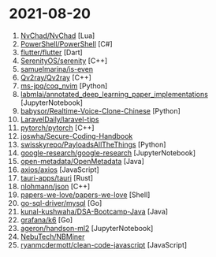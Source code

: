 # 2021-08-20

1. [NvChad/NvChad](https://github.com/NvChad/NvChad "An attempt to make neovim cli as functional as an IDE while being very beautiful , blazing fast.") [Lua]
2. [PowerShell/PowerShell](https://github.com/PowerShell/PowerShell "PowerShell for every system!") [C#]
3. [flutter/flutter](https://github.com/flutter/flutter "Flutter makes it easy and fast to build beautiful apps for mobile and beyond.") [Dart]
4. [SerenityOS/serenity](https://github.com/SerenityOS/serenity "The Serenity Operating System 🐞") [C++]
5. [samuelmarina/is-even](https://github.com/samuelmarina/is-even "Is a number even?") 
6. [Qv2ray/Qv2ray](https://github.com/Qv2ray/Qv2ray "⭐ Linux / Windows / macOS 跨平台 V2Ray 客户端 | 支持 VMess / VLESS / SSR / Trojan / Trojan-Go / NaiveProxy / HTTP / HTTPS / SOCKS5 | 使用 C++ / Qt 开发 | 可拓展插件式设计 ⭐") [C++]
7. [ms-jpq/coq_nvim](https://github.com/ms-jpq/coq_nvim "Fast as FUCK nvim completion. SQLite, concurrent scheduler, hundreds of hours of optimization.") [Python]
8. [labmlai/annotated_deep_learning_paper_implementations](https://github.com/labmlai/annotated_deep_learning_paper_implementations "🧑‍🏫 Implementations/tutorials of deep learning papers with side-by-side notes 📝; including transformers (original, xl, switch, feedback, vit), optimizers (adam, radam, adabelief), gans(dcgan, cyclegan, stylegan2), 🎮 reinforcement learning (ppo, dqn), capsnet, distillation, etc. 🧠") [JupyterNotebook]
9. [babysor/Realtime-Voice-Clone-Chinese](https://github.com/babysor/Realtime-Voice-Clone-Chinese "🚀AI拟声: 5秒内克隆您的声音并生成任意语音内容 Clone a voice in 5 seconds to generate arbitrary speech in real-time") [Python]
10. [LaravelDaily/laravel-tips](https://github.com/LaravelDaily/laravel-tips "Awesome tips for Laravel") 
11. [pytorch/pytorch](https://github.com/pytorch/pytorch "Tensors and Dynamic neural networks in Python with strong GPU acceleration") [C++]
12. [joswha/Secure-Coding-Handbook](https://github.com/joswha/Secure-Coding-Handbook "Web Application Secure Coding Handbook resource.") 
13. [swisskyrepo/PayloadsAllTheThings](https://github.com/swisskyrepo/PayloadsAllTheThings "A list of useful payloads and bypass for Web Application Security and Pentest/CTF") [Python]
14. [google-research/google-research](https://github.com/google-research/google-research "Google Research") [JupyterNotebook]
15. [open-metadata/OpenMetadata](https://github.com/open-metadata/OpenMetadata "Open Standard for Metadata. A Single place to Discover, Collaborate and Get your data right.") [Java]
16. [axios/axios](https://github.com/axios/axios "Promise based HTTP client for the browser and node.js") [JavaScript]
17. [tauri-apps/tauri](https://github.com/tauri-apps/tauri "Build smaller, faster, and more secure desktop applications with a web frontend.") [Rust]
18. [nlohmann/json](https://github.com/nlohmann/json "JSON for Modern C++") [C++]
19. [papers-we-love/papers-we-love](https://github.com/papers-we-love/papers-we-love "Papers from the computer science community to read and discuss.") [Shell]
20. [go-sql-driver/mysql](https://github.com/go-sql-driver/mysql "Go MySQL Driver is a MySQL driver for Go's (golang) database/sql package") [Go]
21. [kunal-kushwaha/DSA-Bootcamp-Java](https://github.com/kunal-kushwaha/DSA-Bootcamp-Java "This repository consists of the code samples, assignments, and the curriculum for the Community Classroom complete Data Structures & Algorithms Java bootcamp.") [Java]
22. [grafana/k6](https://github.com/grafana/k6 "A modern load testing tool, using Go and JavaScript - https://k6.io") [Go]
23. [ageron/handson-ml2](https://github.com/ageron/handson-ml2 "A series of Jupyter notebooks that walk you through the fundamentals of Machine Learning and Deep Learning in Python using Scikit-Learn, Keras and TensorFlow 2.") [JupyterNotebook]
24. [NebuTech/NBMiner](https://github.com/NebuTech/NBMiner "NVIDIA & AMD GPU Miner for ETH, RVN, GRIN, BEAM, CFX, ZIL, AE, SERO, ERGO") 
25. [ryanmcdermott/clean-code-javascript](https://github.com/ryanmcdermott/clean-code-javascript "🛁 Clean Code concepts adapted for JavaScript") [JavaScript]
